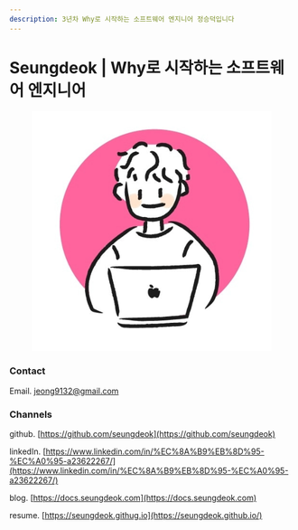 ```yaml
---
description: 3년차 Why로 시작하는 소프트웨어 엔지니어 정승덕입니다
---
```


# Seungdeok | Why로 시작하는 소프트웨어 엔지니어

<figure><img src=".gitbook/assets/KakaoTalk_Photo_2022-04-15-13-48-22.jpeg" alt=""><figcaption></figcaption></figure>

### Contact

Email. jeong9132@gmail.com

### Channels

github. [https://github.com/seungdeok](https://github.com/seungdeok)

linkedIn. [https://www.linkedin.com/in/%EC%8A%B9%EB%8D%95-%EC%A0%95-a23622267/](https://www.linkedin.com/in/%EC%8A%B9%EB%8D%95-%EC%A0%95-a23622267/)

blog. [https://docs.seungdeok.com](https://docs.seungdeok.com)

resume. [https://seungdeok.githug.io](https://seungdeok.github.io/)
